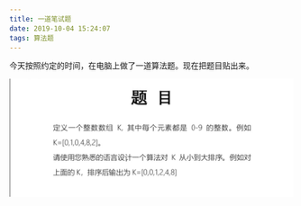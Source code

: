 ```yaml
---
title: 一道笔试题
date: 2019-10-04 15:24:07
tags: 算法题
---
```


今天按照约定的时间，在电脑上做了一道算法题。现在把题目贴出来。



<!--more-->



![题目](/images/笔试题.png)

